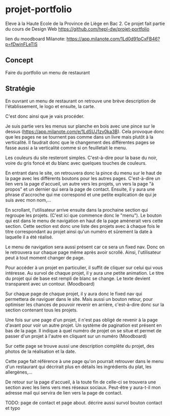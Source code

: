 # projet-portfolio

Eleve à la Haute Ecole de la Province de Liège en Bac 2. Ce projet fait partie du cours de Design Web
https://github.com/hepl-dw/projet-portfolio

lien du moodboard Milanote: https://app.milanote.com/1Ld0d91pCxFB46?p=fDwinFLeTlS

## Concept
Faire du portfolio un menu de restaurant

## Stratégie 

En ouvrant un menu de restaurant on retrouve une brève description de l'établissement, le logo et ensuite, la carte. 

C'est donc ainsi que je vais procéder. 

Je suis partie vers les menus sur planche en bois avec une pince sur le dessus (https://app.milanote.com/e/1LdSUJ1zy0ka3B).  Cela provoque donc que les pages ne se tournent pas comme dans un livre mais plutôt à la verticalité.
Il faudrait donc que le changement des différentes pages se fasse aussi a la verticalité comme si on feuilletait le menu.

Les couleurs du site resteront simples. C'est-à-dire pour la base du noir, voire du gris foncé et du blanc avec quelques touches de couleurs.

En entrant dans le site, on retrouvera donc la pince du menu sur le haut de la page avec les différents boutons pour les autres pages. 
C'est-à-dire un lien vers la page d'accueil, un autre vers les projets, un vers la page "à propos" et un dernier qui sera la page de contact.
Ensuite, il y aura une phrase d'accroche qui me correspond et une petite explication de qui je suis avec mon nom,...

En scrollant, l'utilisateur arrive ensuite dans la prochaine section qui regroupe les projets. (C'est ici que commence donc le "menu").
Le bouton qui est dans le menu de navigation en haut de la page amènerait vers cette section. 
Cette section est donc une liste des projets avec à chaque fois le titre correspondant au projet ainsi qu'un numéro et sûrement la date à laquelle il a été réalisé.

Le menu de navigation sera aussi présent car ce sera un fixed nav. Donc on le retrouvera sur chaque page même après avoir scrollé. Ainsi, l'utilisateur peut à tout moment changer de page.

Pour accéder à un projet en particulier, il suffit de cliquer sur celui qui vous intéresse. Au survol de chaque projet, il y aura une petite animation. Le titre du projet qui de base est rempli de blanc se change. Le texte devient transparent avec un contour. (Moodboard)

Sur chaque page de chaque projet, il y aura donc le fixed nav qui permettera de naviguer dans le site. Mais aussi un bouton retour, pour optimiser les chances de pouvoir revenir en arrière, c'est-à-dire donc sur la section contenant tous les projets.

Une fois sur une page d'un projet, il n'est pas obligé de revenir à la page d'avant pour voir un autre projet.
Un système de pagination est présent en bas de la page. Il indique à quel numéro de projet on se situe et permet de passer d'un projet à l'autre en cliquant sur un numéro (Moodboard)

Sur cette page se trouve aussi une description complète du projet, des photos de la réalisation et la date. 

Cette page fait référence à une page qu'on pourrait retrouver dans le menu d'un restaurant qui décrirait plus en détails les ingrédients du plat, les allergènes,...


De retour sur la page d'accueil, à la toute fin de celle-ci se trouvera une section avec les liens vers mes réseaux sociaux. Peut-être y aura-t-il mon adresse mail qui servira de lien vers la page de contact.

TODO: page de contact et page about. décrire aussi survol bouton contact et typo


